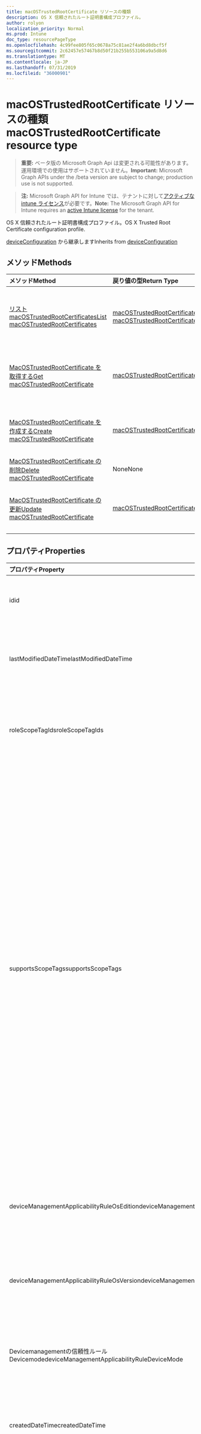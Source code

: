 ```yaml
---
title: macOSTrustedRootCertificate リソースの種類
description: OS X 信頼されたルート証明書構成プロファイル。
author: rolyon
localization_priority: Normal
ms.prod: Intune
doc_type: resourcePageType
ms.openlocfilehash: 4c99fee805f65c0678a75c81ae2f4a6bd8dbcf5f
ms.sourcegitcommit: 2c62457e57467b8d50f21b255b553106a9a5d8d6
ms.translationtype: MT
ms.contentlocale: ja-JP
ms.lasthandoff: 07/31/2019
ms.locfileid: "36000901"
---
```

# <a name="macostrustedrootcertificate-resource-type"></a><span data-ttu-id="b33ee-103">macOSTrustedRootCertificate リソースの種類</span><span class="sxs-lookup"><span data-stu-id="b33ee-103">macOSTrustedRootCertificate resource type</span></span>

> <span data-ttu-id="b33ee-104">**重要:** ベータ版の Microsoft Graph Api は変更される可能性があります。運用環境での使用はサポートされていません。</span><span class="sxs-lookup"><span data-stu-id="b33ee-104">**Important:** Microsoft Graph APIs under the /beta version are subject to change; production use is not supported.</span></span>

> <span data-ttu-id="b33ee-105">**注:** Microsoft Graph API for Intune では、テナントに対して[アクティブな intune ライセンス](https://go.microsoft.com/fwlink/?linkid=839381)が必要です。</span><span class="sxs-lookup"><span data-stu-id="b33ee-105">**Note:** The Microsoft Graph API for Intune requires an [active Intune license](https://go.microsoft.com/fwlink/?linkid=839381) for the tenant.</span></span>

<span data-ttu-id="b33ee-106">OS X 信頼されたルート証明書構成プロファイル。</span><span class="sxs-lookup"><span data-stu-id="b33ee-106">OS X Trusted Root Certificate configuration profile.</span></span>


<span data-ttu-id="b33ee-107">[deviceConfiguration](../resources/intune-deviceconfig-deviceconfiguration.md) から継承します</span><span class="sxs-lookup"><span data-stu-id="b33ee-107">Inherits from [deviceConfiguration](../resources/intune-deviceconfig-deviceconfiguration.md)</span></span>

## <a name="methods"></a><span data-ttu-id="b33ee-108">メソッド</span><span class="sxs-lookup"><span data-stu-id="b33ee-108">Methods</span></span>
|<span data-ttu-id="b33ee-109">メソッド</span><span class="sxs-lookup"><span data-stu-id="b33ee-109">Method</span></span>|<span data-ttu-id="b33ee-110">戻り値の型</span><span class="sxs-lookup"><span data-stu-id="b33ee-110">Return Type</span></span>|<span data-ttu-id="b33ee-111">説明</span><span class="sxs-lookup"><span data-stu-id="b33ee-111">Description</span></span>|
|:---|:---|:---|
|[<span data-ttu-id="b33ee-112">リスト macOSTrustedRootCertificates</span><span class="sxs-lookup"><span data-stu-id="b33ee-112">List macOSTrustedRootCertificates</span></span>](../api/intune-deviceconfig-macostrustedrootcertificate-list.md)|<span data-ttu-id="b33ee-113">[macOSTrustedRootCertificate](../resources/intune-deviceconfig-macostrustedrootcertificate.md)コレクション</span><span class="sxs-lookup"><span data-stu-id="b33ee-113">[macOSTrustedRootCertificate](../resources/intune-deviceconfig-macostrustedrootcertificate.md) collection</span></span>|<span data-ttu-id="b33ee-114">[MacOSTrustedRootCertificate](../resources/intune-deviceconfig-macostrustedrootcertificate.md)オブジェクトのプロパティとリレーションシップをリストします。</span><span class="sxs-lookup"><span data-stu-id="b33ee-114">List properties and relationships of the [macOSTrustedRootCertificate](../resources/intune-deviceconfig-macostrustedrootcertificate.md) objects.</span></span>|
|[<span data-ttu-id="b33ee-115">MacOSTrustedRootCertificate を取得する</span><span class="sxs-lookup"><span data-stu-id="b33ee-115">Get macOSTrustedRootCertificate</span></span>](../api/intune-deviceconfig-macostrustedrootcertificate-get.md)|[<span data-ttu-id="b33ee-116">macOSTrustedRootCertificate</span><span class="sxs-lookup"><span data-stu-id="b33ee-116">macOSTrustedRootCertificate</span></span>](../resources/intune-deviceconfig-macostrustedrootcertificate.md)|<span data-ttu-id="b33ee-117">[MacOSTrustedRootCertificate](../resources/intune-deviceconfig-macostrustedrootcertificate.md)オブジェクトのプロパティとリレーションシップを読み取ります。</span><span class="sxs-lookup"><span data-stu-id="b33ee-117">Read properties and relationships of the [macOSTrustedRootCertificate](../resources/intune-deviceconfig-macostrustedrootcertificate.md) object.</span></span>|
|[<span data-ttu-id="b33ee-118">MacOSTrustedRootCertificate を作成する</span><span class="sxs-lookup"><span data-stu-id="b33ee-118">Create macOSTrustedRootCertificate</span></span>](../api/intune-deviceconfig-macostrustedrootcertificate-create.md)|[<span data-ttu-id="b33ee-119">macOSTrustedRootCertificate</span><span class="sxs-lookup"><span data-stu-id="b33ee-119">macOSTrustedRootCertificate</span></span>](../resources/intune-deviceconfig-macostrustedrootcertificate.md)|<span data-ttu-id="b33ee-120">新しい[macOSTrustedRootCertificate](../resources/intune-deviceconfig-macostrustedrootcertificate.md)オブジェクトを作成します。</span><span class="sxs-lookup"><span data-stu-id="b33ee-120">Create a new [macOSTrustedRootCertificate](../resources/intune-deviceconfig-macostrustedrootcertificate.md) object.</span></span>|
|[<span data-ttu-id="b33ee-121">MacOSTrustedRootCertificate の削除</span><span class="sxs-lookup"><span data-stu-id="b33ee-121">Delete macOSTrustedRootCertificate</span></span>](../api/intune-deviceconfig-macostrustedrootcertificate-delete.md)|<span data-ttu-id="b33ee-122">None</span><span class="sxs-lookup"><span data-stu-id="b33ee-122">None</span></span>|<span data-ttu-id="b33ee-123">[MacOSTrustedRootCertificate](../resources/intune-deviceconfig-macostrustedrootcertificate.md)を削除します。</span><span class="sxs-lookup"><span data-stu-id="b33ee-123">Deletes a [macOSTrustedRootCertificate](../resources/intune-deviceconfig-macostrustedrootcertificate.md).</span></span>|
|[<span data-ttu-id="b33ee-124">MacOSTrustedRootCertificate の更新</span><span class="sxs-lookup"><span data-stu-id="b33ee-124">Update macOSTrustedRootCertificate</span></span>](../api/intune-deviceconfig-macostrustedrootcertificate-update.md)|[<span data-ttu-id="b33ee-125">macOSTrustedRootCertificate</span><span class="sxs-lookup"><span data-stu-id="b33ee-125">macOSTrustedRootCertificate</span></span>](../resources/intune-deviceconfig-macostrustedrootcertificate.md)|<span data-ttu-id="b33ee-126">[MacOSTrustedRootCertificate](../resources/intune-deviceconfig-macostrustedrootcertificate.md)オブジェクトのプロパティを更新します。</span><span class="sxs-lookup"><span data-stu-id="b33ee-126">Update the properties of a [macOSTrustedRootCertificate](../resources/intune-deviceconfig-macostrustedrootcertificate.md) object.</span></span>|

## <a name="properties"></a><span data-ttu-id="b33ee-127">プロパティ</span><span class="sxs-lookup"><span data-stu-id="b33ee-127">Properties</span></span>
|<span data-ttu-id="b33ee-128">プロパティ</span><span class="sxs-lookup"><span data-stu-id="b33ee-128">Property</span></span>|<span data-ttu-id="b33ee-129">型</span><span class="sxs-lookup"><span data-stu-id="b33ee-129">Type</span></span>|<span data-ttu-id="b33ee-130">説明</span><span class="sxs-lookup"><span data-stu-id="b33ee-130">Description</span></span>|
|:---|:---|:---|
|<span data-ttu-id="b33ee-131">id</span><span class="sxs-lookup"><span data-stu-id="b33ee-131">id</span></span>|<span data-ttu-id="b33ee-132">文字列</span><span class="sxs-lookup"><span data-stu-id="b33ee-132">String</span></span>|<span data-ttu-id="b33ee-133">エンティティのキー。</span><span class="sxs-lookup"><span data-stu-id="b33ee-133">Key of the entity.</span></span> <span data-ttu-id="b33ee-134">[deviceConfiguration](../resources/intune-deviceconfig-deviceconfiguration.md) から継承します</span><span class="sxs-lookup"><span data-stu-id="b33ee-134">Inherited from [deviceConfiguration](../resources/intune-deviceconfig-deviceconfiguration.md)</span></span>|
|<span data-ttu-id="b33ee-135">lastModifiedDateTime</span><span class="sxs-lookup"><span data-stu-id="b33ee-135">lastModifiedDateTime</span></span>|<span data-ttu-id="b33ee-136">DateTimeOffset</span><span class="sxs-lookup"><span data-stu-id="b33ee-136">DateTimeOffset</span></span>|<span data-ttu-id="b33ee-137">オブジェクトの最終更新の DateTime。</span><span class="sxs-lookup"><span data-stu-id="b33ee-137">DateTime the object was last modified.</span></span> <span data-ttu-id="b33ee-138">[deviceConfiguration](../resources/intune-deviceconfig-deviceconfiguration.md) から継承します</span><span class="sxs-lookup"><span data-stu-id="b33ee-138">Inherited from [deviceConfiguration](../resources/intune-deviceconfig-deviceconfiguration.md)</span></span>|
|<span data-ttu-id="b33ee-139">roleScopeTagIds</span><span class="sxs-lookup"><span data-stu-id="b33ee-139">roleScopeTagIds</span></span>|<span data-ttu-id="b33ee-140">文字列コレクション</span><span class="sxs-lookup"><span data-stu-id="b33ee-140">String collection</span></span>|<span data-ttu-id="b33ee-141">このエンティティインスタンスの範囲タグのリスト。</span><span class="sxs-lookup"><span data-stu-id="b33ee-141">List of Scope Tags for this Entity instance.</span></span> <span data-ttu-id="b33ee-142">[deviceConfiguration](../resources/intune-deviceconfig-deviceconfiguration.md) から継承します</span><span class="sxs-lookup"><span data-stu-id="b33ee-142">Inherited from [deviceConfiguration](../resources/intune-deviceconfig-deviceconfiguration.md)</span></span>|
|<span data-ttu-id="b33ee-143">supportsScopeTags</span><span class="sxs-lookup"><span data-stu-id="b33ee-143">supportsScopeTags</span></span>|<span data-ttu-id="b33ee-144">Boolean</span><span class="sxs-lookup"><span data-stu-id="b33ee-144">Boolean</span></span>|<span data-ttu-id="b33ee-145">基になるデバイス構成がスコープタグの割り当てをサポートしているかどうかを示します。</span><span class="sxs-lookup"><span data-stu-id="b33ee-145">Indicates whether or not the underlying Device Configuration supports the assignment of scope tags.</span></span> <span data-ttu-id="b33ee-146">この値が false である場合、ScopeTags プロパティへの割り当ては許可されません。エンティティは、スコープを持つユーザーには表示されません。</span><span class="sxs-lookup"><span data-stu-id="b33ee-146">Assigning to the ScopeTags property is not allowed when this value is false and entities will not be visible to scoped users.</span></span> <span data-ttu-id="b33ee-147">これは Silverlight で作成された従来のポリシーに対して実行され、Azure ポータルでポリシーを削除して再作成することによって解決できます。</span><span class="sxs-lookup"><span data-stu-id="b33ee-147">This occurs for Legacy policies created in Silverlight and can be resolved by deleting and recreating the policy in the Azure Portal.</span></span> <span data-ttu-id="b33ee-148">このプロパティに値を設定するには、 SetExtrusionDirection メソッドを適用します。</span><span class="sxs-lookup"><span data-stu-id="b33ee-148">This property is read-only.</span></span> <span data-ttu-id="b33ee-149">[deviceConfiguration](../resources/intune-deviceconfig-deviceconfiguration.md) から継承します</span><span class="sxs-lookup"><span data-stu-id="b33ee-149">Inherited from [deviceConfiguration](../resources/intune-deviceconfig-deviceconfiguration.md)</span></span>|
|<span data-ttu-id="b33ee-150">deviceManagementApplicabilityRuleOsEdition</span><span class="sxs-lookup"><span data-stu-id="b33ee-150">deviceManagementApplicabilityRuleOsEdition</span></span>|[<span data-ttu-id="b33ee-151">deviceManagementApplicabilityRuleOsEdition</span><span class="sxs-lookup"><span data-stu-id="b33ee-151">deviceManagementApplicabilityRuleOsEdition</span></span>](../resources/intune-deviceconfig-devicemanagementapplicabilityruleosedition.md)|<span data-ttu-id="b33ee-152">このポリシーの OS エディションの適用。</span><span class="sxs-lookup"><span data-stu-id="b33ee-152">The OS edition applicability for this Policy.</span></span> <span data-ttu-id="b33ee-153">[deviceConfiguration](../resources/intune-deviceconfig-deviceconfiguration.md) から継承します</span><span class="sxs-lookup"><span data-stu-id="b33ee-153">Inherited from [deviceConfiguration](../resources/intune-deviceconfig-deviceconfiguration.md)</span></span>|
|<span data-ttu-id="b33ee-154">deviceManagementApplicabilityRuleOsVersion</span><span class="sxs-lookup"><span data-stu-id="b33ee-154">deviceManagementApplicabilityRuleOsVersion</span></span>|[<span data-ttu-id="b33ee-155">deviceManagementApplicabilityRuleOsVersion</span><span class="sxs-lookup"><span data-stu-id="b33ee-155">deviceManagementApplicabilityRuleOsVersion</span></span>](../resources/intune-deviceconfig-devicemanagementapplicabilityruleosversion.md)|<span data-ttu-id="b33ee-156">このポリシーの OS バージョン適用ルール。</span><span class="sxs-lookup"><span data-stu-id="b33ee-156">The OS version applicability rule for this Policy.</span></span> <span data-ttu-id="b33ee-157">[deviceConfiguration](../resources/intune-deviceconfig-deviceconfiguration.md) から継承します</span><span class="sxs-lookup"><span data-stu-id="b33ee-157">Inherited from [deviceConfiguration](../resources/intune-deviceconfig-deviceconfiguration.md)</span></span>|
|<span data-ttu-id="b33ee-158">Devicemanagementの信頼性ルール Devicemode</span><span class="sxs-lookup"><span data-stu-id="b33ee-158">deviceManagementApplicabilityRuleDeviceMode</span></span>|[<span data-ttu-id="b33ee-159">Devicemanagementの信頼性ルール Devicemode</span><span class="sxs-lookup"><span data-stu-id="b33ee-159">deviceManagementApplicabilityRuleDeviceMode</span></span>](../resources/intune-deviceconfig-devicemanagementapplicabilityruledevicemode.md)|<span data-ttu-id="b33ee-160">このポリシーのデバイスモード適用ルール。</span><span class="sxs-lookup"><span data-stu-id="b33ee-160">The device mode applicability rule for this Policy.</span></span> <span data-ttu-id="b33ee-161">[deviceConfiguration](../resources/intune-deviceconfig-deviceconfiguration.md) から継承します</span><span class="sxs-lookup"><span data-stu-id="b33ee-161">Inherited from [deviceConfiguration](../resources/intune-deviceconfig-deviceconfiguration.md)</span></span>|
|<span data-ttu-id="b33ee-162">createdDateTime</span><span class="sxs-lookup"><span data-stu-id="b33ee-162">createdDateTime</span></span>|<span data-ttu-id="b33ee-163">DateTimeOffset</span><span class="sxs-lookup"><span data-stu-id="b33ee-163">DateTimeOffset</span></span>|<span data-ttu-id="b33ee-164">オブジェクトが作成された DateTime。</span><span class="sxs-lookup"><span data-stu-id="b33ee-164">DateTime the object was created.</span></span> <span data-ttu-id="b33ee-165">[deviceConfiguration](../resources/intune-deviceconfig-deviceconfiguration.md) から継承します</span><span class="sxs-lookup"><span data-stu-id="b33ee-165">Inherited from [deviceConfiguration](../resources/intune-deviceconfig-deviceconfiguration.md)</span></span>|
|<span data-ttu-id="b33ee-166">description</span><span class="sxs-lookup"><span data-stu-id="b33ee-166">description</span></span>|<span data-ttu-id="b33ee-167">String</span><span class="sxs-lookup"><span data-stu-id="b33ee-167">String</span></span>|<span data-ttu-id="b33ee-168">管理者が指定した、デバイス構成についての説明。</span><span class="sxs-lookup"><span data-stu-id="b33ee-168">Admin provided description of the Device Configuration.</span></span> <span data-ttu-id="b33ee-169">[deviceConfiguration](../resources/intune-deviceconfig-deviceconfiguration.md) から継承します</span><span class="sxs-lookup"><span data-stu-id="b33ee-169">Inherited from [deviceConfiguration](../resources/intune-deviceconfig-deviceconfiguration.md)</span></span>|
|<span data-ttu-id="b33ee-170">displayName</span><span class="sxs-lookup"><span data-stu-id="b33ee-170">displayName</span></span>|<span data-ttu-id="b33ee-171">String</span><span class="sxs-lookup"><span data-stu-id="b33ee-171">String</span></span>|<span data-ttu-id="b33ee-172">管理者が指定した、デバイス構成の名前。</span><span class="sxs-lookup"><span data-stu-id="b33ee-172">Admin provided name of the device configuration.</span></span> <span data-ttu-id="b33ee-173">[deviceConfiguration](../resources/intune-deviceconfig-deviceconfiguration.md) から継承します</span><span class="sxs-lookup"><span data-stu-id="b33ee-173">Inherited from [deviceConfiguration](../resources/intune-deviceconfig-deviceconfiguration.md)</span></span>|
|<span data-ttu-id="b33ee-174">version</span><span class="sxs-lookup"><span data-stu-id="b33ee-174">version</span></span>|<span data-ttu-id="b33ee-175">Int32</span><span class="sxs-lookup"><span data-stu-id="b33ee-175">Int32</span></span>|<span data-ttu-id="b33ee-176">デバイス構成のバージョン。</span><span class="sxs-lookup"><span data-stu-id="b33ee-176">Version of the device configuration.</span></span> <span data-ttu-id="b33ee-177">[deviceConfiguration](../resources/intune-deviceconfig-deviceconfiguration.md) から継承します</span><span class="sxs-lookup"><span data-stu-id="b33ee-177">Inherited from [deviceConfiguration](../resources/intune-deviceconfig-deviceconfiguration.md)</span></span>|
|<span data-ttu-id="b33ee-178">trustedRootCertificate</span><span class="sxs-lookup"><span data-stu-id="b33ee-178">trustedRootCertificate</span></span>|<span data-ttu-id="b33ee-179">Binary</span><span class="sxs-lookup"><span data-stu-id="b33ee-179">Binary</span></span>|<span data-ttu-id="b33ee-180">信頼されたルート証明書。</span><span class="sxs-lookup"><span data-stu-id="b33ee-180">Trusted Root Certificate.</span></span>|
|<span data-ttu-id="b33ee-181">certFileName</span><span class="sxs-lookup"><span data-stu-id="b33ee-181">certFileName</span></span>|<span data-ttu-id="b33ee-182">String</span><span class="sxs-lookup"><span data-stu-id="b33ee-182">String</span></span>|<span data-ttu-id="b33ee-183">UI に表示されるファイル名。</span><span class="sxs-lookup"><span data-stu-id="b33ee-183">File name to display in UI.</span></span>|

## <a name="relationships"></a><span data-ttu-id="b33ee-184">リレーションシップ</span><span class="sxs-lookup"><span data-stu-id="b33ee-184">Relationships</span></span>
|<span data-ttu-id="b33ee-185">リレーションシップ</span><span class="sxs-lookup"><span data-stu-id="b33ee-185">Relationship</span></span>|<span data-ttu-id="b33ee-186">型</span><span class="sxs-lookup"><span data-stu-id="b33ee-186">Type</span></span>|<span data-ttu-id="b33ee-187">説明</span><span class="sxs-lookup"><span data-stu-id="b33ee-187">Description</span></span>|
|:---|:---|:---|
|<span data-ttu-id="b33ee-188">groupAssignments</span><span class="sxs-lookup"><span data-stu-id="b33ee-188">groupAssignments</span></span>|<span data-ttu-id="b33ee-189">[deviceConfigurationGroupAssignment](../resources/intune-deviceconfig-deviceconfigurationgroupassignment.md)コレクション</span><span class="sxs-lookup"><span data-stu-id="b33ee-189">[deviceConfigurationGroupAssignment](../resources/intune-deviceconfig-deviceconfigurationgroupassignment.md) collection</span></span>|<span data-ttu-id="b33ee-190">デバイスの構成プロファイルのグループ割り当てのリストです。</span><span class="sxs-lookup"><span data-stu-id="b33ee-190">The list of group assignments for the device configuration profile.</span></span> <span data-ttu-id="b33ee-191">[deviceConfiguration](../resources/intune-deviceconfig-deviceconfiguration.md) から継承します</span><span class="sxs-lookup"><span data-stu-id="b33ee-191">Inherited from [deviceConfiguration](../resources/intune-deviceconfig-deviceconfiguration.md)</span></span>|
|<span data-ttu-id="b33ee-192">assignments</span><span class="sxs-lookup"><span data-stu-id="b33ee-192">assignments</span></span>|<span data-ttu-id="b33ee-193">[deviceConfigurationAssignment](../resources/intune-deviceconfig-deviceconfigurationassignment.md) コレクション</span><span class="sxs-lookup"><span data-stu-id="b33ee-193">[deviceConfigurationAssignment](../resources/intune-deviceconfig-deviceconfigurationassignment.md) collection</span></span>|<span data-ttu-id="b33ee-194">デバイスの構成プロファイルの割り当てのリスト。</span><span class="sxs-lookup"><span data-stu-id="b33ee-194">The list of assignments for the device configuration profile.</span></span> <span data-ttu-id="b33ee-195">[deviceConfiguration](../resources/intune-deviceconfig-deviceconfiguration.md) から継承します</span><span class="sxs-lookup"><span data-stu-id="b33ee-195">Inherited from [deviceConfiguration](../resources/intune-deviceconfig-deviceconfiguration.md)</span></span>|
|<span data-ttu-id="b33ee-196">deviceStatuses</span><span class="sxs-lookup"><span data-stu-id="b33ee-196">deviceStatuses</span></span>|<span data-ttu-id="b33ee-197">[deviceConfigurationDeviceStatus](../resources/intune-deviceconfig-deviceconfigurationdevicestatus.md) コレクション</span><span class="sxs-lookup"><span data-stu-id="b33ee-197">[deviceConfigurationDeviceStatus](../resources/intune-deviceconfig-deviceconfigurationdevicestatus.md) collection</span></span>|<span data-ttu-id="b33ee-198">デバイスごとのデバイス構成のインストール状況。</span><span class="sxs-lookup"><span data-stu-id="b33ee-198">Device configuration installation status by device.</span></span> <span data-ttu-id="b33ee-199">[deviceConfiguration](../resources/intune-deviceconfig-deviceconfiguration.md) から継承します</span><span class="sxs-lookup"><span data-stu-id="b33ee-199">Inherited from [deviceConfiguration](../resources/intune-deviceconfig-deviceconfiguration.md)</span></span>|
|<span data-ttu-id="b33ee-200">userStatuses</span><span class="sxs-lookup"><span data-stu-id="b33ee-200">userStatuses</span></span>|<span data-ttu-id="b33ee-201">[deviceConfigurationUserStatus](../resources/intune-deviceconfig-deviceconfigurationuserstatus.md) コレクション</span><span class="sxs-lookup"><span data-stu-id="b33ee-201">[deviceConfigurationUserStatus](../resources/intune-deviceconfig-deviceconfigurationuserstatus.md) collection</span></span>|<span data-ttu-id="b33ee-202">ユーザーごとのデバイス構成のインストール状態。</span><span class="sxs-lookup"><span data-stu-id="b33ee-202">Device configuration installation status by user.</span></span> <span data-ttu-id="b33ee-203">[deviceConfiguration](../resources/intune-deviceconfig-deviceconfiguration.md) から継承します</span><span class="sxs-lookup"><span data-stu-id="b33ee-203">Inherited from [deviceConfiguration](../resources/intune-deviceconfig-deviceconfiguration.md)</span></span>|
|<span data-ttu-id="b33ee-204">deviceStatusOverview</span><span class="sxs-lookup"><span data-stu-id="b33ee-204">deviceStatusOverview</span></span>|[<span data-ttu-id="b33ee-205">deviceConfigurationDeviceOverview</span><span class="sxs-lookup"><span data-stu-id="b33ee-205">deviceConfigurationDeviceOverview</span></span>](../resources/intune-deviceconfig-deviceconfigurationdeviceoverview.md)|<span data-ttu-id="b33ee-206">デバイス構成のデバイス状態の概要 ([deviceConfiguration](../resources/intune-deviceconfig-deviceconfiguration.md) から継承)</span><span class="sxs-lookup"><span data-stu-id="b33ee-206">Device Configuration devices status overview Inherited from [deviceConfiguration](../resources/intune-deviceconfig-deviceconfiguration.md)</span></span>|
|<span data-ttu-id="b33ee-207">userStatusOverview</span><span class="sxs-lookup"><span data-stu-id="b33ee-207">userStatusOverview</span></span>|[<span data-ttu-id="b33ee-208">deviceConfigurationUserOverview</span><span class="sxs-lookup"><span data-stu-id="b33ee-208">deviceConfigurationUserOverview</span></span>](../resources/intune-deviceconfig-deviceconfigurationuseroverview.md)|<span data-ttu-id="b33ee-209">デバイス構成のユーザー状態の概要 ([deviceConfiguration](../resources/intune-deviceconfig-deviceconfiguration.md) から継承)</span><span class="sxs-lookup"><span data-stu-id="b33ee-209">Device Configuration users status overview Inherited from [deviceConfiguration](../resources/intune-deviceconfig-deviceconfiguration.md)</span></span>|
|<span data-ttu-id="b33ee-210">deviceSettingStateSummaries</span><span class="sxs-lookup"><span data-stu-id="b33ee-210">deviceSettingStateSummaries</span></span>|<span data-ttu-id="b33ee-211">[settingStateDeviceSummary](../resources/intune-deviceconfig-settingstatedevicesummary.md) コレクション</span><span class="sxs-lookup"><span data-stu-id="b33ee-211">[settingStateDeviceSummary](../resources/intune-deviceconfig-settingstatedevicesummary.md) collection</span></span>|<span data-ttu-id="b33ee-212">デバイス構成設定状態のデバイスの要約 ([deviceConfiguration](../resources/intune-deviceconfig-deviceconfiguration.md) から継承)</span><span class="sxs-lookup"><span data-stu-id="b33ee-212">Device Configuration Setting State Device Summary Inherited from [deviceConfiguration](../resources/intune-deviceconfig-deviceconfiguration.md)</span></span>|

## <a name="json-representation"></a><span data-ttu-id="b33ee-213">JSON 表記</span><span class="sxs-lookup"><span data-stu-id="b33ee-213">JSON Representation</span></span>
<span data-ttu-id="b33ee-214">以下は、リソースの JSON 表記です。</span><span class="sxs-lookup"><span data-stu-id="b33ee-214">Here is a JSON representation of the resource.</span></span>
<!-- {
  "blockType": "resource",
  "keyProperty": "id",
  "@odata.type": "microsoft.graph.macOSTrustedRootCertificate"
}
-->
``` json
{
  "@odata.type": "#microsoft.graph.macOSTrustedRootCertificate",
  "id": "String (identifier)",
  "lastModifiedDateTime": "String (timestamp)",
  "roleScopeTagIds": [
    "String"
  ],
  "supportsScopeTags": true,
  "deviceManagementApplicabilityRuleOsEdition": {
    "@odata.type": "microsoft.graph.deviceManagementApplicabilityRuleOsEdition",
    "osEditionTypes": [
      "String"
    ],
    "name": "String",
    "ruleType": "String"
  },
  "deviceManagementApplicabilityRuleOsVersion": {
    "@odata.type": "microsoft.graph.deviceManagementApplicabilityRuleOsVersion",
    "minOSVersion": "String",
    "maxOSVersion": "String",
    "name": "String",
    "ruleType": "String"
  },
  "deviceManagementApplicabilityRuleDeviceMode": {
    "@odata.type": "microsoft.graph.deviceManagementApplicabilityRuleDeviceMode",
    "deviceMode": "String",
    "name": "String",
    "ruleType": "String"
  },
  "createdDateTime": "String (timestamp)",
  "description": "String",
  "displayName": "String",
  "version": 1024,
  "trustedRootCertificate": "binary",
  "certFileName": "String"
}
```





